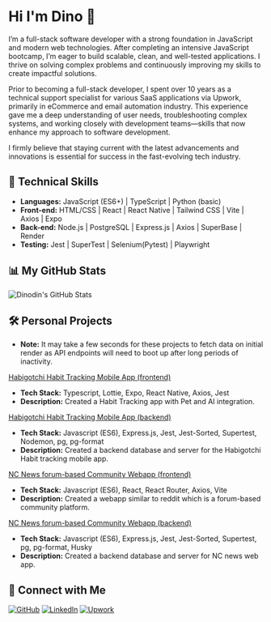# Hi I'm Dino 👋

I’m a full-stack software developer with a strong foundation in JavaScript and modern web technologies. After completing an intensive JavaScript bootcamp, I’m eager to build scalable, clean, and well-tested applications. I thrive on solving complex problems and continuously improving my skills to create impactful solutions.

Prior to becoming a full-stack developer, I spent over 10 years as a technical support specialist for various SaaS applications via Upwork, primarily in eCommerce and email automation industry. This experience gave me a deep understanding of user needs, troubleshooting complex systems, and working closely with development teams—skills that now enhance my approach to software development.

I firmly believe that staying current with the latest advancements and innovations is essential for success in the fast-evolving tech industry.


## 🔧 Technical Skills
- **Languages:** JavaScript (ES6+) | TypeScript | Python (basic)
- **Front-end:** HTML/CSS | React | React Native | Tailwind CSS | Vite | Axios | Expo 
- **Back-end:** Node.js | PostgreSQL | Express.js | Axios | SuperBase | Render
- **Testing:** Jest | SuperTest | Selenium(Pytest) | Playwright


## 📊 My GitHub Stats  
![Dinodin's GitHub Stats](https://github-readme-stats.vercel.app/api?username=dinodinz&show_icons=true&theme=radical)


## 🛠️ Personal Projects

- **Note:** It may take a few seconds for these projects to fetch data on initial render as API endpoints will need to boot up after long periods of inactivity.

[Habigotchi Habit Tracking Mobile App (frontend)](https://github.com/dinodinz/habigotchi-frontend-portfolio)
- **Tech Stack:** Typescript, Lottie, Expo, React Native, Axios, Jest  
- **Description:** Created a Habit Tracking app with Pet and AI integration.

[Habigotchi Habit Tracking Mobile App (backend)](https://github.com/dinodinz/habigotchi-backend-portfolio)
- **Tech Stack:** Javascript (ES6), Express.js, Jest, Jest-Sorted, Supertest, Nodemon, pg, pg-format 
- **Description:** Created a backend database and server for the Habigotchi Habit tracking mobile app.

[NC News forum-based Community Webapp (frontend)](https://github.com/dinodinz/frontend-nc-news)
- **Tech Stack:** Javascript (ES6), React, React Router, Axios, Vite
- **Description:** Created a webapp similar to reddit which is a forum-based community platform.

[NC News forum-based Community Webapp (backend)](https://github.com/dinodinz/backend-nc-news)
- **Tech Stack:** Javascript (ES6), Express.js, Jest, Jest-Sorted, Supertest, pg, pg-format, Husky
- **Description:** Created a backend database and server for NC news web app.
  

## 🔗 Connect with Me
[![GitHub](https://img.shields.io/badge/-GitHub-181717?style=flat&logo=github&logoColor=white)](https://github.com/dinodinz)
[![LinkedIn](https://img.shields.io/badge/-LinkedIn-0077B5?style=flat&logo=linkedin&logoColor=white)](https://www.linkedin.com/in/your-profile/)
[![Upwork](https://img.shields.io/badge/-upwork-6FDA44?style=flat&logo=upwork&logoColor=white)](https://www.upwork.com/freelancers/~010d84abacfc0c4998)



